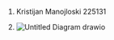1. Kristijan Manojloski 225131



2. ![Untitled Diagram drawio](https://github.com/manojloskikristijan/SI_2024_lab2_225131/assets/126827297/49bfa134-6e94-40a0-a79a-4f496c0aa18e)
